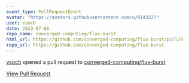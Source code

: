```yaml
---
event_type: PullRequestEvent
avatar: "https://avatars.githubusercontent.com/u/814322?"
user: vsoch
date: 2023-07-08
repo_name: converged-computing/flux-burst
html_url: https://github.com/converged-computing/flux-burst/pull/9
repo_url: https://github.com/converged-computing/flux-burst
---
```


<a href='https://github.com/vsoch' target='_blank'>vsoch</a> opened a pull request to <a href='https://github.com/converged-computing/flux-burst' target='_blank'>converged-computing/flux-burst</a>

<a href='https://github.com/converged-computing/flux-burst/pull/9' target='_blank'>View Pull Request</a>
